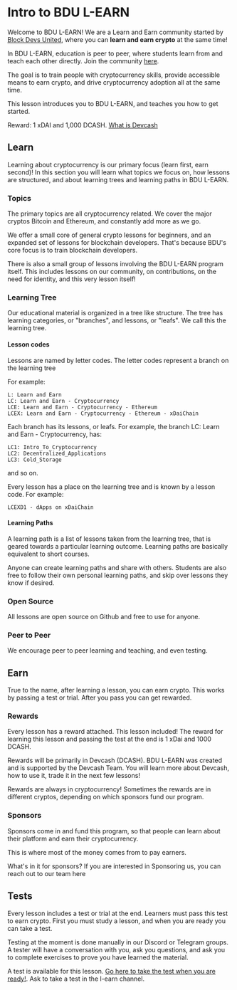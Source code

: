 # Intro to BDU L-EARN

Welcome to BDU L-EARN! We are a Learn and Earn community started by [Block Devs United](https://bdu.dev), where you can **learn and earn crypto** at the same time!

In BDU L-EARN, education is peer to peer, where students learn from and teach each other directly. Join the community [here](https://t.me/bdu_learn).

The goal is to train people with cryptocurrency skills, provide accessible means to earn crypto, and drive cryptocurrency adoption all at the same time.

This lesson introduces you to BDU L-EARN, and teaches you how to get started.

Reward: 1 xDAI and 1,000 DCASH.
[What is Devcash](https://github.com/BlockDevsUnited/l-earn/blob/master/Lessons/English/L_EARN/CryptoCurrencies/Devcash/LD1:Intro_To_Devcash.md)

## Learn

Learning about cryptocurrency is our primary focus (learn first, earn second)! In this section you will learn what topics we focus on, how lessons are structured, and about learning trees and learning paths in BDU L-EARN.

### Topics

The primary topics are all cryptocurrency related. We cover the major cryptos Bitcoin and Ethereum, and constantly add more as we go.

We offer a small core of general crypto lessons for beginners, and an expanded set of lessons for blockchain developers. That's because BDU's core focus is to train blockchain developers.

There is also a small group of lessons involving the BDU L-EARN program itself. This includes lessons on our community, on contributions, on the need for identity, and this very lesson itself!

### Learning Tree

Our educational material is organized in a tree like structure. The tree has learning categories, or "branches", and lessons, or "leafs". We call this the learning tree.

#### Lesson codes
Lessons are named by letter codes. The letter codes represent a branch on the learning tree

For example:
```
L: Learn and Earn
LC: Learn and Earn - Cryptocurrency
LCE: Learn and Earn - Cryptocurrency - Ethereum
LCEX: Learn and Earn - Cryptocurrency - Ethereum - xDaiChain
```
Each branch has its lessons, or leafs.  For example, the branch LC: Learn and Earn - Cryptocurrency, has:
```
LC1: Intro_To_Cryptocurrency
LC2: Decentralized_Applications
LC3: Cold_Storage
```
and so on.

Every lesson has a place on the learning tree and is known by a lesson code. For example:
```
LCEXD1 - dApps on xDaiChain
```

#### Learning Paths

A learning path is a list of lessons taken from the learning tree, that is geared towards a particular learning outcome. Learning paths are basically equivalent to short courses.

Anyone can create learning paths and share with others. Students are also free to follow their own personal learning paths, and skip over lessons they know if desired.

### Open Source
All lessons are open source on Github and free to use for anyone.

### Peer to Peer
We encourage peer to peer learning and teaching, and even testing.

## Earn
True to the name, after learning a lesson, you can earn crypto. This works by passing a test or trial. After you pass you can get rewarded.

### Rewards
Every lesson has a reward attached. This lesson included! The reward for learning this lesson and passing the test at the end is 1 xDai and 1000 DCASH.

Rewards will be primarily in Devcash (DCASH). BDU L-EARN was created and is supported by the Devcash Team. You will learn more about Devcash, how to use it, trade it in the next few lessons!

Rewards are always in cryptocurrency! Sometimes the rewards are in different cryptos, depending on which sponsors fund our  program.

### Sponsors
Sponsors come in and fund this program, so that people can learn about their platform and earn their cryptocurrency.

This is where most of the money comes from to pay earners.

What's in it for sponsors?
If you are interested in Sponsoring us, you can reach out to our team here

## Tests

Every lesson includes a test or trial at the end. Learners must pass this test to earn crypto. First you must study a lesson, and when you are ready you can take a test.

Testing at the moment is done manually in our Discord or Telegram groups. A tester will have a conversation with you, ask you questions, and ask you to complete exercises to prove you have learned the material.

A test is available for this lesson. [Go here to take the test when you are ready!](https://discord.gg/WvqSMfB7Jz). Ask to take a test in the l-earn channel.
